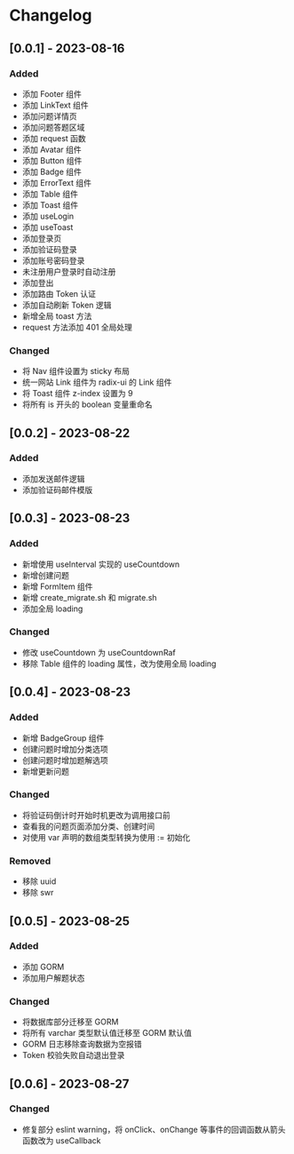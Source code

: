 # Changelog

## [0.0.1] - 2023-08-16

### Added

- 添加 Footer 组件
- 添加 LinkText 组件
- 添加问题详情页
- 添加问题答题区域
- 添加 request 函数
- 添加 Avatar 组件
- 添加 Button 组件
- 添加 Badge 组件
- 添加 ErrorText 组件
- 添加 Table 组件
- 添加 Toast 组件
- 添加 useLogin
- 添加 useToast
- 添加登录页
- 添加验证码登录
- 添加账号密码登录
- 未注册用户登录时自动注册
- 添加登出
- 添加路由 Token 认证
- 添加自动刷新 Token 逻辑
- 新增全局 toast 方法
- request 方法添加 401 全局处理

### Changed

- 将 Nav 组件设置为 sticky 布局
- 统一网站 Link 组件为 radix-ui 的 Link 组件
- 将 Toast 组件 z-index 设置为 9
- 将所有 is 开头的 boolean 变量重命名

## [0.0.2] - 2023-08-22

### Added

- 添加发送邮件逻辑
- 添加验证码邮件模版

## [0.0.3] - 2023-08-23

### Added

- 新增使用 useInterval 实现的 useCountdown
- 新增创建问题
- 新增 FormItem 组件
- 新增 create_migrate.sh 和 migrate.sh
- 添加全局 loading

### Changed

- 修改 useCountdown 为 useCountdownRaf
- 移除 Table 组件的 loading 属性，改为使用全局 loading

## [0.0.4] - 2023-08-23

### Added

- 新增 BadgeGroup 组件
- 创建问题时增加分类选项
- 创建问题时增加题解选项
- 新增更新问题

### Changed

- 将验证码倒计时开始时机更改为调用接口前
- 查看我的问题页面添加分类、创建时间
- 对使用 var 声明的数组类型转换为使用 := 初始化

### Removed

- 移除 uuid
- 移除 swr

## [0.0.5] - 2023-08-25

### Added

- 添加 GORM
- 添加用户解题状态

### Changed

- 将数据库部分迁移至 GORM
- 将所有 varchar 类型默认值迁移至 GORM 默认值
- GORM 日志移除查询数据为空报错
- Token 校验失败自动退出登录

## [0.0.6] - 2023-08-27

### Changed

- 修复部分 eslint warning，将 onClick、onChange 等事件的回调函数从箭头函数改为 useCallback